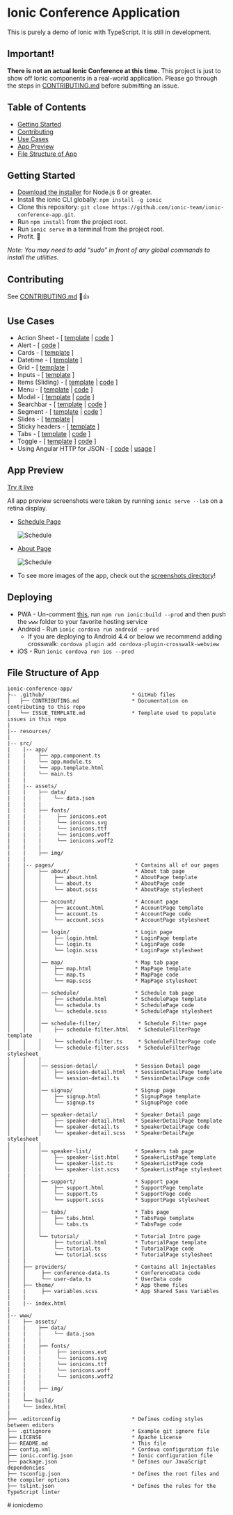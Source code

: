 # Ionic Conference Application

This is purely a demo of Ionic with TypeScript. It is still in development.


## Important!
**There is not an actual Ionic Conference at this time.** This project is just to show off Ionic components in a real-world application. Please go through the steps in [CONTRIBUTING.md](https://github.com/ionic-team/ionic-conference-app/blob/master/.github/CONTRIBUTING.md) before submitting an issue.


## Table of Contents
 - [Getting Started](#getting-started)
 - [Contributing](#contributing)
 - [Use Cases](#use-cases)
 - [App Preview](#app-preview)
 - [File Structure of App](#file-structure-of-app)


## Getting Started

* [Download the installer](https://nodejs.org/) for Node.js 6 or greater.
* Install the ionic CLI globally: `npm install -g ionic`
* Clone this repository: `git clone https://github.com/ionic-team/ionic-conference-app.git`.
* Run `npm install` from the project root.
* Run `ionic serve` in a terminal from the project root.
* Profit. :tada:

_Note: You may need to add “sudo” in front of any global commands to install the utilities._

## Contributing
See [CONTRIBUTING.md](https://github.com/ionic-team/ionic-conference-app/blob/master/.github/CONTRIBUTING.md) :tada::+1:


## Use Cases

* Action Sheet - [ [template](https://github.com/ionic-team/ionic-conference-app/blob/master/src/pages/speaker-list/speaker-list.html) | [code](https://github.com/ionic-team/ionic-conference-app/blob/master/src/pages/speaker-list/speaker-list.ts) ]
* Alert - [ [code](https://github.com/ionic-team/ionic-conference-app/blob/master/src/pages/schedule/schedule.ts) ]
* Cards - [ [template](https://github.com/ionic-team/ionic-conference-app/blob/master/src/pages/speaker-list/speaker-list.html) ]
* Datetime - [ [template](https://github.com/ionic-team/ionic-conference-app/blob/master/src/pages/about/about.html) ]
* Grid - [ [template](https://github.com/ionic-team/ionic-conference-app/blob/master/src/pages/login/login.html) ]
* Inputs - [ [template](https://github.com/ionic-team/ionic-conference-app/blob/master/src/pages/login/login.html) ]
* Items (Sliding) - [ [template](https://github.com/ionic-team/ionic-conference-app/blob/master/src/pages/schedule/schedule.html) | [code](https://github.com/ionic-team/ionic-conference-app/blob/master/src/pages/schedule/schedule.ts) ]
* Menu - [ [template](https://github.com/ionic-team/ionic-conference-app/blob/master/src/app/app.template.html) |
[code](https://github.com/ionic-team/ionic-conference-app/blob/master/src/app/app.component.ts) ]
* Modal - [ [template](https://github.com/ionic-team/ionic-conference-app/blob/master/src/pages/schedule-filter/schedule-filter.html) | [code](https://github.com/ionic-team/ionic-conference-app/blob/master/src/pages/schedule/schedule.ts) ]
* Searchbar - [ [template](https://github.com/ionic-team/ionic-conference-app/blob/master/src/pages/schedule/schedule.html) | [code](https://github.com/ionic-team/ionic-conference-app/blob/master/src/pages/schedule/schedule.ts) ]
* Segment - [ [template](https://github.com/ionic-team/ionic-conference-app/blob/master/src/pages/schedule/schedule.html) | [code](https://github.com/ionic-team/ionic-conference-app/blob/master/src/pages/schedule/schedule.ts) ]
* Slides - [ [template](https://github.com/ionic-team/ionic-conference-app/blob/master/src/pages/tutorial/tutorial.html) |
* Sticky headers - [ [template](https://github.com/ionic-team/ionic-conference-app/blob/master/src/pages/schedule/schedule.html) ]
* Tabs - [ [template](https://github.com/ionic-team/ionic-conference-app/blob/master/src/pages/tabs/tabs.html) | [code](https://github.com/ionic-team/ionic-conference-app/blob/master/src/pages/tabs/tabs.ts) ]
* Toggle - [ [template](https://github.com/ionic-team/ionic-conference-app/blob/master/src/pages/schedule-filter/schedule-filter.html) ]
[code](https://github.com/ionic-team/ionic-conference-app/blob/master/src/pages/tutorial/tutorial.ts) ]
* Using Angular HTTP for JSON - [ [code](https://github.com/ionic-team/ionic-conference-app/blob/master/src/providers/conference-data.ts) | [usage](https://github.com/ionic-team/ionic-conference-app/blob/master/src/pages/schedule/schedule.ts) ]


## App Preview

[Try it live](https://ionic-team.github.io/ionic-conference-app/www)

All app preview screenshots were taken by running `ionic serve --lab` on a retina display.

- [Schedule Page](https://github.com/ionic-team/ionic-conference-app/blob/master/src/pages/schedule/schedule.html)

  <img src="resources/screenshots/SchedulePage.png" alt="Schedule">


- [About Page](https://github.com/ionic-team/ionic-conference-app/blob/master/src/pages/about/about.html)

  <img src="resources/screenshots/AboutPage.png" alt="Schedule">


- To see more images of the app, check out the [screenshots directory](https://github.com/ionic-team/ionic-conference-app/tree/master/resources/screenshots)!


## Deploying

* PWA - Un-comment [this](https://github.com/ionic-team/ionic2-app-base/blob/master/src/index.html#L21), run `npm run ionic:build --prod` and then push the `www` folder to your favorite hosting service
* Android - Run `ionic cordova run android --prod`
  - If you are deploying to Android 4.4 or below we recommend adding crosswalk: `cordova plugin add cordova-plugin-crosswalk-webview`
* iOS - Run `ionic cordova run ios --prod`

## File Structure of App

```
ionic-conference-app/
├-- .github/                            * GitHub files
│   ├── CONTRIBUTING.md                 * Documentation on contributing to this repo
│   └── ISSUE_TEMPLATE.md               * Template used to populate issues in this repo
|
|-- resources/
|
|-- src/
|    |-- app/
|    |    ├── app.component.ts
|    |    └── app.module.ts
|    |    └── app.template.html
|    |    └── main.ts
|    |
|    |-- assets/
|    |    ├── data/
|    |    |    └── data.json
|    |    |
|    |    ├── fonts/
|    |    |     ├── ionicons.eot
|    |    |     └── ionicons.svg
|    |    |     └── ionicons.ttf
|    |    |     └── ionicons.woff
|    |    |     └── ionicons.woff2
|    |    |
|    |    ├── img/
|    |
|    |-- pages/                          * Contains all of our pages
│    │    ├── about/                     * About tab page
│    │    │    ├── about.html            * AboutPage template
│    │    │    └── about.ts              * AboutPage code
│    │    │    └── about.scss            * AboutPage stylesheet
│    │    │
│    │    ├── account/                   * Account page
│    │    │    ├── account.html          * AccountPage template
│    │    │    └── account.ts            * AccountPage code
│    │    │    └── account.scss          * AccountPage stylesheet
│    │    │
│    │    │── login/                     * Login page
│    │    │    ├── login.html            * LoginPage template
│    │    │    └── login.ts              * LoginPage code
│    │    │    └── login.scss            * LoginPage stylesheet
│    │    │
│    │    │── map/                       * Map tab page
│    │    │    ├── map.html              * MapPage template
│    │    │    └── map.ts                * MapPage code
│    │    │    └── map.scss              * MapPage stylesheet
│    │    │
│    │    │── schedule/                  * Schedule tab page
│    │    │    ├── schedule.html         * SchedulePage template
│    │    │    └── schedule.ts           * SchedulePage code
│    │    │    └── schedule.scss         * SchedulePage stylesheet
│    │    │
│    │    │── schedule-filter/            * Schedule Filter page
│    │    │    ├── schedule-filter.html   * ScheduleFilterPage template
│    │    │    └── schedule-filter.ts     * ScheduleFilterPage code
│    │    │    └── schedule-filter.scss   * ScheduleFilterPage stylesheet
│    │    │
│    │    │── session-detail/            * Session Detail page
│    │    │    ├── session-detail.html   * SessionDetailPage template
│    │    │    └── session-detail.ts     * SessionDetailPage code
│    │    │
│    │    │── signup/                    * Signup page
│    │    │    ├── signup.html           * SignupPage template
│    │    │    └── signup.ts             * SignupPage code
│    │    │
│    │    │── speaker-detail/            * Speaker Detail page
│    │    │    ├── speaker-detail.html   * SpeakerDetailPage template
│    │    │    └── speaker-detail.ts     * SpeakerDetailPage code
│    │    │    └── speaker-detail.scss   * SpeakerDetailPage stylesheet
│    │    │
│    │    │── speaker-list/              * Speakers tab page
│    │    │    ├── speaker-list.html     * SpeakerListPage template
│    │    │    └── speaker-list.ts       * SpeakerListPage code
│    │    │    └── speaker-list.scss     * SpeakerListPage stylesheet
|    |    |
│    │    │── support/                   * Support page
│    │    │    ├── support.html          * SupportPage template
│    │    │    └── support.ts            * SupportPage code
│    │    │    └── support.scss          * SupportPage stylesheet
│    │    │
│    │    │── tabs/                      * Tabs page
│    │    │    ├── tabs.html             * TabsPage template
│    │    │    └── tabs.ts               * TabsPage code
│    │    │
│    │    └── tutorial/                  * Tutorial Intro page
│    │         ├── tutorial.html         * TutorialPage template
│    │         └── tutorial.ts           * TutorialPage code
│    │         └── tutorial.scss         * TutorialPage stylesheet
|    |
│    ├── providers/                      * Contains all Injectables
│    │     ├── conference-data.ts        * ConferenceData code
│    │     └── user-data.ts              * UserData code
│    ├── theme/                          * App theme files
|    |     ├── variables.scss            * App Shared Sass Variables
|    |
|    |-- index.html
|
|-- www/
|    ├── assets/
|    |    ├── data/
|    |    |    └── data.json
|    |    |
|    |    ├── fonts/
|    |    |     ├── ionicons.eot
|    |    |     └── ionicons.svg
|    |    |     └── ionicons.ttf
|    |    |     └── ionicons.woff
|    |    |     └── ionicons.woff2
|    |    |
|    |    ├── img/
|    |
|    └── build/
|    └── index.html
|
├── .editorconfig                       * Defines coding styles between editors
├── .gitignore                          * Example git ignore file
├── LICENSE                             * Apache License
├── README.md                           * This file
├── config.xml                          * Cordova configuration file
├── ionic.config.json                   * Ionic configuration file
├── package.json                        * Defines our JavaScript dependencies
├── tsconfig.json                       * Defines the root files and the compiler options
├── tslint.json                         * Defines the rules for the TypeScript linter
```
#   i o n i c d e m o  
 